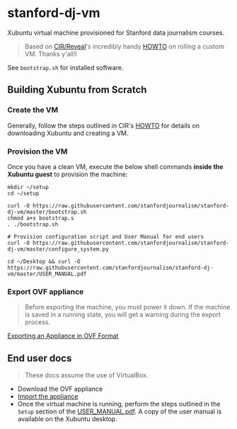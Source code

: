 # stanford-dj-vm

Xubuntu virtual machine provisioned for Stanford data journalism
courses.

> Based on [CIR/Reveal][]'s incredibly handy [HOWTO][] on rolling a
> custom VM. Thanks y'all!l

See `bootstrap.sh` for installed software.

[CIR/Reveal]: https://github.com/cirlabs
[HOWTO]: https://github.com/cirlabs/vm/blob/master/HOWTO.md


## Building Xubuntu from Scratch

### Create the VM

Generally, follow the steps outlined in CIR's [HOWTO][]
for details on downloading Xubuntu and creating a VM.

### Provision the VM

Once you have a clean VM, execute the below shell commands **inside the Xubuntu guest** to provision the machine:

```
mkdir ~/setup
cd ~/setup

curl -O https://raw.githubusercontent.com/stanfordjournalism/stanford-dj-vm/master/bootstrap.sh
chmod a+x bootstrap.s
. ./bootstrap.sh

# Provision configuration script and User Manual for end users
curl -O https://raw.githubusercontent.com/stanfordjournalism/stanford-dj-vm/master/configure_system.py

cd ~/Desktop && curl -O https://raw.githubusercontent.com/stanfordjournalism/stanford-dj-vm/master/USER_MANUAL.pdf 
```

### Export OVF appliance

> Before exporting the machine, you must power it down. If the machine
> is saved in a running state, you will get a warning during the export process.
> 
[Exporting an Appliance in OVF
Format](https://www.virtualbox.org/manual/ch01.html#ovf-export-appliance)

## End user docs

> These docs assume the use of VirtualBox.

* Download the OVF appliance
* [Import the appliance](https://www.virtualbox.org/manual/ch01.html#ovf-import-appliance)
* Once the virtual machine is running, perform the steps outlined in the `Setup` section of the [USER_MANUAL.pdf](USER_MANUAL.pdf). A copy of the user manual is available on the Xubuntu desktop.